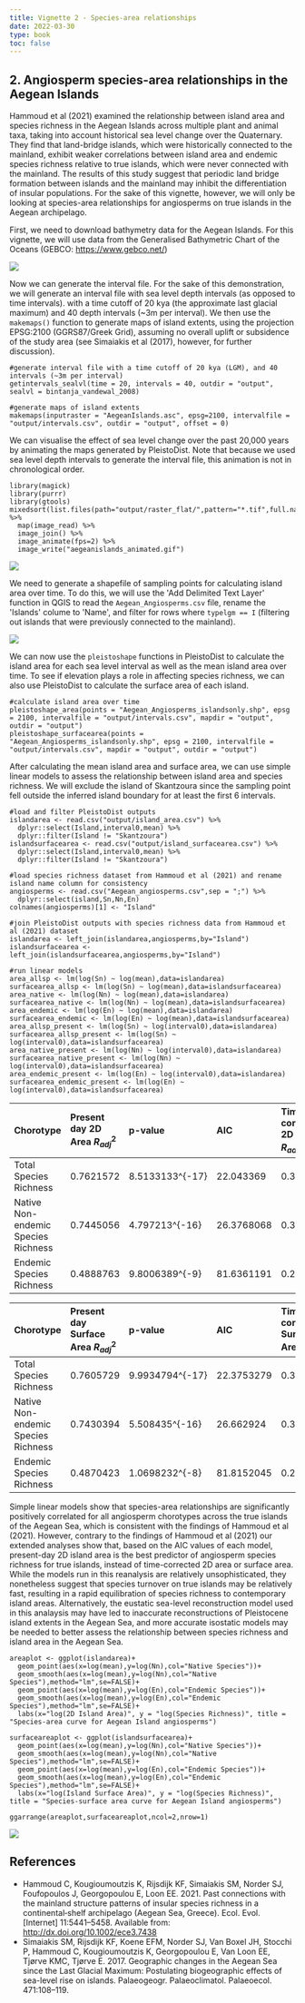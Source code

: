 ```yaml
---
title: Vignette 2 - Species-area relationships
date: 2022-03-30
type: book
toc: false
---
```


## 2. Angiosperm species-area relationships in the Aegean Islands

Hammoud et al (2021) examined the relationship between island area and species richness in the Aegean Islands across multiple plant and animal taxa, taking into account historical sea level change over the Quaternary. They find that land-bridge islands, which were historically connected to the mainland, exhibit weaker correlations between island area and endemic species richness relative to true islands, which were never connected with the mainland. The results of this study suggest that periodic land bridge formation between islands and the mainland may inhibit the differentiation of insular populations. For the sake of this vignette, however, we will only be looking at species-area relationships for angiosperms on true islands in the Aegean archipelago. 

First, we need to download bathymetry data for the Aegean Islands. For this vignette, we will use data from the Generalised Bathymetric Chart of the Oceans (GEBCO: https://www.gebco.net/)

![](/pleistodist/AegeanSea_GEBCO.png)

Now we can generate the interval file. For the sake of this demonstration, we will generate an interval file with sea level depth intervals (as opposed to time intervals). with a time cutoff of 20 kya (the approximate last glacial maximum) and 40 depth intervals (~3m per interval). We then use the `makemaps()` function to generate maps of island extents, using the projection EPSG:2100 (GGRS87/Greek Grid), assuming no overall uplift or subsidence of the study area (see Simaiakis et al (2017), however, for further discussion). 

```{r message=FALSE, warning=FALSE,eval=FALSE}
#generate interval file with a time cutoff of 20 kya (LGM), and 40 intervals (~3m per interval)
getintervals_sealvl(time = 20, intervals = 40, outdir = "output", sealvl = bintanja_vandewal_2008)

#generate maps of island extents
makemaps(inputraster = "AegeanIslands.asc", epsg=2100, intervalfile = "output/intervals.csv", outdir = "output", offset = 0)
```

We can visualise the effect of sea level change over the past 20,000 years by animating the maps generated by PleistoDist. Note that because we used sea level depth intervals to generate the interval file, this animation is not in chronological order. 

```{r message=FALSE,warning=FALSE,eval=FALSE}
library(magick)
library(purrr)
library(gtools)
mixedsort(list.files(path="output/raster_flat/",pattern="*.tif",full.names=T)) %>% 
  map(image_read) %>% 
  image_join() %>% 
  image_animate(fps=2) %>% 
  image_write("aegeanislands_animated.gif")
```

![](/pleistodist/aegeanislands_animated.gif)

We need to generate a shapefile of sampling points for calculating island area over time. To do this, we will use the 'Add Delimited Text Layer' function in QGIS to read the `Aegean_Angiosperms.csv` file, rename the 'Islands' colume to 'Name', and filter for rows where `typelgm == I` (filtering out islands that were previously connected to the mainland). 

![](/pleistodist/QGIS_points.png)

We can now use the `pleistoshape` functions in PleistoDist to calculate the island area for each sea level interval as well as the mean island area over time. To see if elevation plays a role in affecting species richness, we can also use PleistoDist to calculate the surface area of each island. 

```{r message = FALSE, warning = FALSE, eval=FALSE}
#calculate island area over time
pleistoshape_area(points = "Aegean_Angiosperms_islandsonly.shp", epsg = 2100, intervalfile = "output/intervals.csv", mapdir = "output", outdir = "output")
pleistoshape_surfacearea(points = "Aegean_Angiosperms_islandsonly.shp", epsg = 2100, intervalfile = "output/intervals.csv", mapdir = "output", outdir = "output")
```

After calculating the mean island area and surface area, we can use simple linear models to assess the relationship between island area and species richness. We will exclude the island of Skantzoura since the sampling point fell outside the inferred island boundary for at least the first 6 intervals. 

```{r message=FALSE,warning=FALSE}
#load and filter PleistoDist outputs
islandarea <- read.csv("output/island_area.csv") %>%
  dplyr::select(Island,interval0,mean) %>%
  dplyr::filter(Island != "Skantzoura")
islandsurfacearea <- read.csv("output/island_surfacearea.csv") %>%
  dplyr::select(Island,interval0,mean) %>%
  dplyr::filter(Island != "Skantzoura")

#load species richness dataset from Hammoud et al (2021) and rename island name column for consistency
angiosperms <- read.csv("Aegean_angiosperms.csv",sep = ";") %>%
  dplyr::select(island,Sn,Nn,En)
colnames(angiosperms)[1] <- "Island"

#join PleistoDist outputs with species richness data from Hammoud et al (2021) dataset
islandarea <- left_join(islandarea,angiosperms,by="Island")
islandsurfacearea <- left_join(islandsurfacearea,angiosperms,by="Island")

#run linear models
area_allsp <- lm(log(Sn) ~ log(mean),data=islandarea)
surfacearea_allsp <- lm(log(Sn) ~ log(mean),data=islandsurfacearea)
area_native <- lm(log(Nn) ~ log(mean),data=islandarea)
surfacearea_native <- lm(log(Nn) ~ log(mean),data=islandsurfacearea)
area_endemic <- lm(log(En) ~ log(mean),data=islandarea)
surfacearea_endemic <- lm(log(En) ~ log(mean),data=islandsurfacearea)
area_allsp_present <- lm(log(Sn) ~ log(interval0),data=islandarea)
surfacearea_allsp_present <- lm(log(Sn) ~ log(interval0),data=islandsurfacearea)
area_native_present <- lm(log(Nn) ~ log(interval0),data=islandarea)
surfacearea_native_present <- lm(log(Nn) ~ log(interval0),data=islandsurfacearea)
area_endemic_present <- lm(log(En) ~ log(interval0),data=islandarea)
surfacearea_endemic_present <- lm(log(En) ~ log(interval0),data=islandsurfacearea)
```

| Chorotype | Present day 2D Area $R^2_{adj}$ | p-value | AIC | Time-corrected 2D Area $R^2_{adj}$ | p-value | AIC |
|:--------------------|:----------------|:------------|:------------|:----------------|:------------|:-----------------|
Total Species Richness | 0.7621572 | 8.5133133^{-17} | 22.043369 | 0.3917022 | 7.0415557^{-7} | 68.9961019
Native Non-endemic Species Richness | 0.7445056 | 4.797213^{-16} | 26.3768068 | 0.3873976 | 8.3800519^{-7} | 70.1025982
Endemic Species Richness | 0.4888763 | 9.8006389^{-9} | 81.6361191 | 0.2662759 | 7.4543655^{-5} | 99.7121938

| Chorotype | Present day Surface Area $R^2_{adj}$ | p-value | AIC | Time-corrected Surface Area $R^2_{adj}$ | p-value | AIC |
|:--------------------|:----------------|:------------|:------------|:----------------|:------------|:-----------------|
Total Species Richness | 0.7605729 | 9.9934794^{-17} | 22.3753279 | 0.392509 | 6.8147118^{-7} | 68.9297401
Native Non-endemic Species Richness | 0.7430394 | 5.508435^{-16} | 26.662924 | 0.3882024 | 8.1124869^{-7} | 70.0368659
Endemic Species Richness | 0.4870423 | 1.0698232^{-8} | 81.8152045 | 0.2665386 | 7.3875836^{-5} | 99.6942878

Simple linear models show that species-area relationships are significantly positively correlated for all angiosperm chorotypes across the true islands of the Aegean Sea, which is consistent with the findings of Hammoud et al (2021). However, contrary to the findings of Hammoud et al (2021) our extended analyses show that, based on the AIC values of each model, present-day 2D island area is the best predictor of angiosperm species richness for true islands, instead of time-corrected 2D area or surface area. While the models run in this reanalysis are relatively unsophisticated, they nonetheless suggest that species turnover on true islands may be relatively fast, resulting in a rapid equilibration of species richness to contemporary island areas. Alternatively, the eustatic sea-level reconstruction model used in this analaysis may have led to inaccurate reconstructions of Pleistocene island extents in the Aegean Sea, and more accurate isostatic models may be needed to better assess the relationship between species richness and island area in the Aegean Sea. 

```{r message=FALSE,warning=FALSE,eval=FALSE}
areaplot <- ggplot(islandarea)+
  geom_point(aes(x=log(mean),y=log(Nn),col="Native Species"))+
  geom_smooth(aes(x=log(mean),y=log(Nn),col="Native Species"),method="lm",se=FALSE)+
  geom_point(aes(x=log(mean),y=log(En),col="Endemic Species"))+
  geom_smooth(aes(x=log(mean),y=log(En),col="Endemic Species"),method="lm",se=FALSE)+
  labs(x="log(2D Island Area)", y = "log(Species Richness)", title = "Species-area curve for Aegean Island angiosperms")

surfaceareaplot <- ggplot(islandsurfacearea)+
  geom_point(aes(x=log(mean),y=log(Nn),col="Native Species"))+
  geom_smooth(aes(x=log(mean),y=log(Nn),col="Native Species"),method="lm",se=FALSE)+
  geom_point(aes(x=log(mean),y=log(En),col="Endemic Species"))+
  geom_smooth(aes(x=log(mean),y=log(En),col="Endemic Species"),method="lm",se=FALSE)+
  labs(x="log(Island Surface Area)", y = "log(Species Richness)", title = "Species-surface area curve for Aegean Island angiosperms")

ggarrange(areaplot,surfaceareaplot,ncol=2,nrow=1)
```

![](/pleistodist/speciesareacurves.png)

## References

* Hammoud C, Kougioumoutzis K, Rijsdijk KF, Simaiakis SM, Norder SJ, Foufopoulos J, Georgopoulou E, Loon EE. 2021. Past connections with the mainland structure patterns of insular species richness in a continental‐shelf archipelago (Aegean Sea, Greece). Ecol. Evol. [Internet] 11:5441–5458. Available from: http://dx.doi.org/10.1002/ece3.7438
* Simaiakis SM, Rijsdijk KF, Koene EFM, Norder SJ, Van Boxel JH, Stocchi P, Hammoud C, Kougioumoutzis K, Georgopoulou E, Van Loon EE, Tjørve KMC, Tjørve E. 2017. Geographic changes in the Aegean Sea since the Last Glacial Maximum: Postulating biogeographic effects of sea-level rise on islands. Palaeogeogr. Palaeoclimatol. Palaeoecol. 471:108–119. 